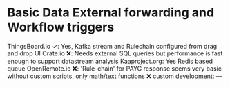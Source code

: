 # Basic Data External forwarding and Workflow triggers

ThingsBoard.io ✓: Yes, Kafka stream and Rulechain configured from drag and drop UI
Crate.io ❌: Needs external SQL queries but performance is fast enough to support datastream analysis
Kaaproject.org: Yes Redis based queue
OpenRemote.io ❌: 'Rule-chain' for PAYG response seems very basic without custom scripts, only math/text functions ❌
custom development: —
